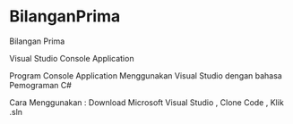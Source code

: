 # BilanganPrima
Bilangan Prima

Visual Studio
Console Application 

Program Console Application Menggunakan Visual Studio dengan bahasa Pemograman C# 

Cara Menggunakan :
Download Microsoft Visual Studio 
, Clone Code
, Klik .sln
